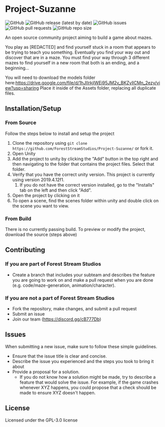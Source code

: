 # Project-Suzanne
![GitHub](https://img.shields.io/github/license/ForestStreamStudios/Project-Suzanne)
![GitHub release (latest by date)](https://img.shields.io/github/v/release/ForestStreamStudios/Project-Suzanne)
![GitHub issues](https://img.shields.io/github/issues/ForestStreamStudios/Project-Suzanne)
![GitHub pull requests](https://img.shields.io/github/issues-pr/ForestStreamStudios/Project-Suzanne)
![GitHub repo size](https://img.shields.io/github/repo-size/ForestStreamStudios/Project-Suzanne)


An open source community project aiming to build a game about mazes.

You play as [REDACTED] and find yourself stuck in a room that appears to be trying to teach you something. Eventually you find your way out and discover that are in a maze. You must find your way through 3 different mazes to find yourself in a new room that both is an ending, and a beginning...

You will need to download the models folder here:https://drive.google.com/file/d/1hJIIrkjIWEj95JM2v_BKZyllCMn_2ezy/view?usp=sharing
Place it inside of the Assets folder, replacing all duplicate files.
## Installation/Setup
### From Source
Follow the steps below to install and setup the project
1. Clone the repository using `git clone https://github.com/ForestStreamStudios/Project-Suzanne/` or fork it.
2. Open Unity
3. Add the project to unity by clicking the "Add" button in the top right and then navigating to the folder that contains the project files. Select that folder.
4. Verify that you have the correct unity version. This project is currently using version 2019.4.12f1. 
    1. If you do not have the correct version installed, go to the "Installs" tab on the left and then click "Add".
5. Open the project by clicking on it
6. To open a scene, find the scenes folder within unity and double click on the scene you want to view.
### From Build
There is no currently passing build. To preview or modify the project, download the source (steps above)
## Contributing

### If you are part of Forest Stream Studios
* Create a branch that includes your subteam and describes the feature you are going to work on and make a pull request when you are done (e.g. code/maze-generation, animation/character). 

### If you are not a part of Forest Stream Studios 
* Fork the repository, make changes, and submit a pull request
* Submit an issue
* Join our team (https://discord.gg/cB777Db)
## Issues
When submitting a new issue, make sure to follow these simple guidelines.
* Ensure that the issue title is clear and concise.
* Describe the issue you experienced and the steps you took to bring it about
* Provide a proposal for a solution. 
    * If you do not know how a solution might be made, try to describe a feature that would solve the issue. For example, if the game crashes whenever XYZ happens, you could propose that a check should be made to ensure XYZ doesn't happen.
## License
Licensed under the GPL-3.0 license

